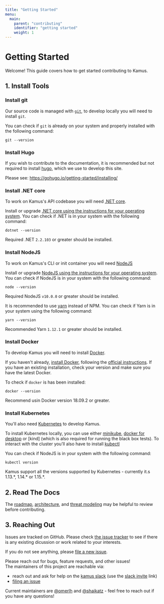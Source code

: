 ```yaml
---
title: "Getting Started"
menu:
  main:
    parent: "contributing"
    identifier: "getting started"
    weight: 1
---
```

# Getting Started

Welcome! This guide covers how to get started contributing to Kamus.

## 1. Install Tools

### Install git

Our source code is managed with [`git`][git], to develop locally you
will need to install `git`.

You can check if `git` is already on your system and properly installed with 
the following command:

```
git --version
```

### Install Hugo

If you wish to contribute to the documentation, it is recommended but not 
required to install [hugo], which we use to develop this site.

Please see: https://gohugo.io/getting-started/installing/


### Install .NET core

To work on Kamus's API codebase you will need [.NET core].

Install or upgrade [.NET core using the instructions for your operating system][.NET core].
You can check if .NET is in your system with the following command:

```
dotnet --version
```

Required .NET `2.2.103` or greater should be installed. 

### Install NodeJS

To work on Kamus's CLI or init container you will need [NodeJS]

Install or upgrade [NodeJS using the instructions for your operating system][NodeJS].
You can check if NodeJS is in your system with the following command:

```
node --version
```

Required NodeJS `v10.0.0` or greater should be installed. 

It is recommended to use [yarn] instead of NPM. 
You can check if Yarn is in your system using the following command:

```
yarn --version
```

Recommended Yarn `1.12.1` or greater should be installed. 

### Install Docker

To develop Kamus you will need to install [Docker][docker].

If you haven't already, [install Docker][install docker], following the
[official instructions][install docker].
If you have an existing installation, check your version and make sure you have
the latest Docker.

To check if `docker` is has been installed:
```
docker --version
```
Recommend usin Docker version 18.09.2 or greater.

### Install Kubernetes

You'll also need [Kubernetes] to develop Kamus.

To install Kubernetes locally, you can use either [minikube], [docker for desktop] or [kind] (which is also required for running the black box tests).
To interact with the cluster you'll also have to install [kubectl]

You can check if NodeJS is in your system with the following command:

```
kubectl version
```

Kamus support all the versions supported by Kubernetes - currently it.s 1.13.\*, 1.14.\* or 1.15.\*.

## 2. Read The Docs 

The [roadmap], [architecture], and [threat modeling]
may be helpful to review before contributing.

## 3. Reaching Out

Issues are tracked on GitHub. Please check [the issue tracker][issues] to see
if there is any existing dicussion or work related to your interests.

If you do not see anything, please [file a new issue][file an issue].

Please reach out for bugs, feature requests, and other issues!  
The maintainers of this project are reachable via:

- reach out and ask for help on the [kamus slack][kamus slack] (use the [slack invite] link)
- [filing an issue][file an issue]



Current maintainers are [@omerlh] and [@shaikatz] - feel free to
reach out if you have any questions!

[git]: https://git-scm.com/
[hugo]: https://gohugo.io
[roadmap]: /docs/contributing/roadmap
[architecture]: /docs/threatmodeling/architecture
[threat modeling]: /docs/threatmodeling/threats_controls
[github]: https://github.com/
[.NET core]: https://dotnet.microsoft.com/download
[NodeJS]: https://nodejs.org/en/download/
[yarn]: https://yarnpkg.com/lang/en/docs/install/
[docker]: https://www.docker.com/
[install docker]: https://docs.docker.com/install/#supported-platforms
[Kubernetes]: https://kubernetes.io
[minikube]: https://kubernetes.io/docs/tasks/tools/install-minikube/
[docker for desktop]: https://docs.docker.com/docker-for-mac/#kubernetes
[kubectl]: https://kubernetes.io/docs/tasks/tools/install-kubectl/
[community]: https://github.com/kubernetes/community
[contributor]: https://github.com/kubernetes/community/blob/master/contributors/guide/README.md
[issues]: https://github.com/Soluto/Kamus/issues
[file an issue]: https://github.com/Soluto/Kamus/issues/new
[kamus slack]: http://k8s-kamus.slack.io/
[slack invite]: https://join.slack.com/t/k8s-kamus/shared_invite/enQtODA2MjI3MjAzMjA1LThlODkxNTg3ZGVmMjVkOTBhY2RmMmRjOWFiOGU2NzQ1ODU4ODNiMDJiZTE5ZTY4YmRiOTM3MjI0MDc0OGFkN2E
[@omerlh]: https://github.com/omerlh
[@shaikatz]: https://github.com/shaikatz
